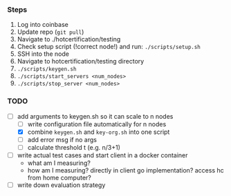 
### Steps

1. Log into coinbase
2. Update repo (`git pull`)
3. Navigate to ./hotcertification/testing
4. Check setup script (!correct node!) and run: `./scripts/setup.sh`
5. SSH into the node
6. Navigate to hotcertification/testing directory
7. `./scripts/keygen.sh`
8. `./scripts/start_servers <num_nodes>`
9. `./scripts/stop_server <num_nodes>`

### TODO

- [ ] add arguments to keygen.sh so it can scale to n nodes
  - [ ] write configuration file automatically for n nodes
  - [x] combine `keygen.sh` and `key-org.sh` into one script
  - [ ] add error msg if no args
  - [ ] calculate threshold t (e.g. n/3+1)

- [ ] write actual test cases and start client in a docker container
  - what am I measuring?
  - how am I measuring? directly in client go implementation? access hc from home computer?
- [ ] write down evaluation strategy
